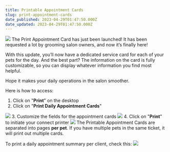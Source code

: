 ```yaml
---
title: Printable Appointment Cards
slug: print-appointment-cards
date_published: 2023-04-29T01:47:50.000Z
date_updated: 2023-04-29T01:47:50.000Z
---
```


![](__GHOST_URL__/content/images/2023/04/Printable-appointment-cards_banner.png)
The Print Appointment Card has just been launched! It has been requested a lot by grooming salon owners, and now it’s finally here!

With this update, you’ll now have a dedicated service card for each of your pets for the day. And the best part? The information on the card is fully customizable, so you can display whatever information you find most helpful.

Hope it makes your daily operations in the salon smoother. 

Here is how to access:

1. Click on "**Print**" on the desktop
2. Click on "**Print Daily Appointment Cards**"  

![](__GHOST_URL__/content/images/2023/04/CleanShot-2023-04-28-at-18.36.24@2x.png)
3. Customize the fields for the appointment cards 
![](__GHOST_URL__/content/images/2023/04/CleanShot-2023-04-28-at-18.40.36@2x.png)
4. Click on "**Print**" to initiate your connect printer
![](__GHOST_URL__/content/images/2023/04/CleanShot-2023-04-28-at-18.41.46@2x.png)
The Printable Appointment Cards are separated into pages **per pet**. If you have multiple pets in the same ticket, it will print out multiple cards. 

To print a daily appointment summary per client, check this: 
![](__GHOST_URL__/content/images/2023/04/CleanShot-2023-04-28-at-18.46.26@2x.png)

